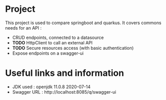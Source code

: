 # Project #

This project is used to compare springboot and quarkus. It covers commons needs for an API :
- CRUD endpoints, connected to a datasource
- **TODO** HttpClient to call an external API
- **TODO** Secure resources access (with basic authentication)
- Expose endpoints on a swagger-ui

# Useful links and information #

- JDK used : openjdk 11.0.8 2020-07-14
- Swagger URL : http://localhost:8085/q/swagger-ui